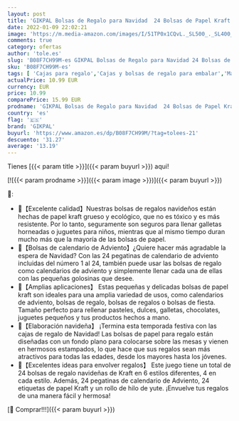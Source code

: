 ```yaml
---
layout: post
title: 'GIKPAL Bolsas de Regalo para Navidad  24 Bolsas de Papel Kraft DIY con 24 Números Pegatinas  Calendario de Adviento Bolsas Papel para Fiestas Galletas Caramelos Bombones'
date: 2022-01-09 22:02:21
image: 'https://m.media-amazon.com/images/I/51TP0x1CQvL._SL500_._SL400_.jpg'
comments: true
category: ofertas
author: 'tole.es'
slug: 'B08F7CH99M-es GIKPAL Bolsas de Regalo para Navidad 24 Bolsas de Papel...'
sku: 'B08F7CH99M-es'
tags: [ 'Cajas para regalo','Cajas y bolsas de regalo para embalar','Material de embalaje','Oficina y papelería','Sobres y suministros para el correo','adviento','bombones','gikpal','navidad', ]
actualPrice: 10.99 EUR
currency: EUR
price: 10.99
comparePrice: 15.99 EUR
prodname: 'GIKPAL Bolsas de Regalo para Navidad  24 Bolsas de Papel Kraft DIY con 24 Números Pegatinas  Calendario de Adviento Bolsas Papel para Fiestas Galletas Caramelos Bombones'
country: 'es'
flag: '🇪🇸'
brand: 'GIKPAL'
buyurl: 'https://www.amazon.es/dp/B08F7CH99M/?tag=tolees-21'
descuento: '31.27'
average: '13.19'
---
```


Tienes [{{< param title >}}]({{< param buyurl >}}) aqui!

[![{{< param prodname >}}]({{< param image >}})]({{< param buyurl >}})

🔎:

- 🎁【Excelente calidad】Nuestras bolsas de regalos navideños están hechas de papel kraft grueso y ecológico, que no es tóxico y es más resistente. Por lo tanto, seguramente son seguros para llenar galletas horneadas o juguetes para niños, mientras que al mismo tiempo duran mucho más que la mayoría de las bolsas de papel.
- 🎁【Bolsas de calendario de Adviento】¿Quiere hacer más agradable la espera de Navidad? Con las 24 pegatinas de calendario de adviento incluidas del número 1 al 24, también puede usar las bolsas de regalo como calendarios de adviento y simplemente llenar cada una de ellas con las pequeñas golosinas que desee.
- 🎁【Amplias aplicaciones】 Estas pequeñas y delicadas bolsas de papel kraft son ideales para una amplia variedad de usos, como calendarios de adviento, bolsas de regalo, bolsas de regalos o bolsas de fiesta. Tamaño perfecto para rellenar pasteles, dulces, galletas, chocolates, juguetes pequeños y tus productos hechos a mano.
- 🎁【Elaboración navideña】 ¡Termina esta temporada festiva con las cajas de regalo de Navidad! Las bolsas de papel para regalo están diseñadas con un fondo plano para colocarse sobre las mesas y vienen en hermosos estampados, lo que hace que sus regalos sean más atractivos para todas las edades, desde los mayores hasta los jóvenes.
- 🎁【Excelentes ideas para envolver regalos】 Este juego tiene un total de 24 bolsas de regalo navideñas de Kraft en 6 estilos diferentes, 4 en cada estilo. Además, 24 pegatinas de calendario de Adviento, 24 etiquetas de papel Kraft y un rollo de hilo de yute. ¡Envuelve tus regalos de una manera fácil y hermosa!

[🛒 Comprar!!!]({{< param buyurl >}})
